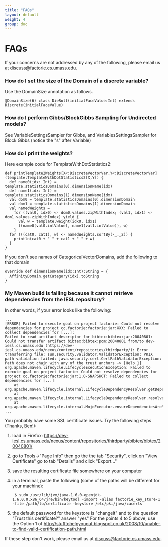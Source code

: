 ```yaml
---
title: "FAQs"
layout: default
weight: 4
group: doc
---
```


FAQs
===

If your concerns are not addressed by any of the following, please email us at discuss@factorie.cs.umass.edu.

### How do I set the size of the Domain of a discrete variable?

Use the DomainSize annotation as follows.

    @DomainSize(6) class DieRoll(initialFaceValue:Int) extends Discrete(initialFaceValue)

### How do I perform Gibbs/BlockGibbs Sampling for Undirected models?

See VariableSettingsSampler for Gibbs, and VariablesSettingsSampler for Block Gibbs (notice the "s" after Variable)

### How do I print the weights?

Here example code for TemplateWithDotStatistics2:

    def printTemplate2Weights[X<:DiscreteVectorVar,Y<:DiscreteVectorVar](template:TemplateWithDotStatistics2[X,Y]) {
      def name0(idx: Int) = template.statisticsDomains(0).dimensionName(idx)
      def name1(idx: Int) = template.statisticsDomains(1).dimensionName(idx)
      val dom0 = template.statisticsDomains(0).dimensionDomain
      val dom1 = template.statisticsDomains(1).dimensionDomain
      val namedWeights =
        for ((val0, idx0) <- dom0.values.zipWithIndex; (val1, idx1) <- dom1.values.zipWithIndex) yield {
          val w = template.weight(idx0, idx1)
          ((name0(val0.intValue), name1(val1.intValue)), w)
        }
      for (((cat0, cat1), w) <- namedWeights.sortBy(-_._2)) {
        println(cat0 + " " + cat1 + " " + w)
      }
    }
 
If you don't see names of CategoricalVectorDomains, add the following to that domain

    override def dimensionName(idx:Int):String = {
      AffinityDomain.getCategory(idx).toString
    }

### My Maven build is failing because it cannot retrieve dependencies from the IESL repository?

In other words, if your error looks like the following:

    ...
    [ERROR] Failed to execute goal on project factorie: Could not resolve dependencies for project cc.factorie:factorie:jar:XXX: Failed to collect dependencies for [...]:
    Failed to read artifact descriptor for bibtex:bibtex:jar:20040801: Could not transfer artifact bibtex:bibtex:pom:20040801 from/to dev-iesl.cs.umass.edu (https://dev-iesl.cs.umass.edu/nexus/content/repositories/thirdparty/): Error transferring file: sun.security.validator.ValidatorException: PKIX path validation failed: java.security.cert.CertPathValidatorException: Path does not chain with any of the trust anchors -> [Help 1]
    org.apache.maven.lifecycle.LifecycleExecutionException: Failed to execute goal on project factorie: Could not resolve dependencies for project cc.factorie:factorie:jar:1.0-SNAPSHOT: Failed to collect dependencies for [...]
        at org.apache.maven.lifecycle.internal.LifecycleDependencyResolver.getDependencies(LifecycleDependencyResolver.java:196)
        at org.apache.maven.lifecycle.internal.LifecycleDependencyResolver.resolveProjectDependencies(LifecycleDependencyResolver.java:108)
        at org.apache.maven.lifecycle.internal.MojoExecutor.ensureDependenciesAreResolved(MojoExecutor.java:258)
    ...

You probably have some SSL certificate issues. Try the following steps (Thanks, Ben!):

1. load in Firefox: https://dev-iesl.cs.umass.edu/nexus/content/repositories/thirdparty/bibtex/bibtex/20040801/
2. go to Tools->"Page Info" then go the the tab "Security", click on "View Certificate" go to tab "Details" and click "Export..."
3. save the resulting certificate file somewhere on your computer
4. in a terminal, paste the following (some of the paths will be different for your machine):

        $ sudo /usr/lib/jvm/java-1.6.0-openjdk-1.6.0.0.x86_64/jre/bin/keytool -import -alias factorie_key_store-1 -file /path/to/certificate -keystore /etc/pki/java/cacerts
5. the default password for the keystore is "changeit" and to the question "Trust this certificate?" answer "yes"
For the points 4 to 5 above, use the Option 1 of http://stufftohelpyouout.blogspot.co.uk/2008/10/unable-to-find-valid-certification-path.html
 
If these step don't work, please email us at discuss@factorie.cs.umass.edu.
